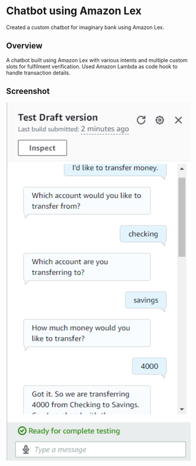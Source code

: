 # Chatbot using Amazon Lex
Created a custom chatbot for imaginary bank using Amazon Lex.

## Overview

A chatbot built using Amazon Lex with various intents and multiple custom slots for fulfilment verification. Used Amazon Lambda as code hook to handle transaction details.

## Screenshot
<img src="ss.png" alt="drawing" width="500"/>
